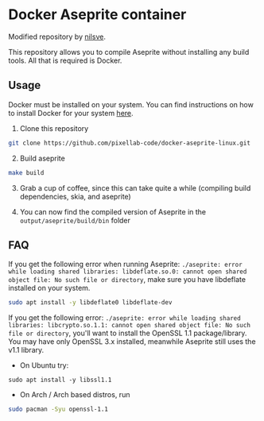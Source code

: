 # Docker Aseprite container

Modified repository by [nilsve](https://github.com/nilsve/docker-aseprite-linux).

This repository allows you to compile Aseprite without installing any build tools. All that is required is Docker.

## Usage

Docker must be installed on your system. You can find instructions on how to install Docker for your system [here](https://docs.docker.com/get-docker/).

1. Clone this repository

```bash
git clone https://github.com/pixellab-code/docker-aseprite-linux.git
```

2. Build aseprite

```bash
make build
```

3. Grab a cup of coffee, since this can take quite a while (compiling build dependencies, skia, and aseprite)

4. You can now find the compiled version of Aseprite in the `output/aseprite/build/bin` folder

## FAQ

If you get the following error when running Aseprite: `./aseprite: error while loading shared libraries: libdeflate.so.0: cannot open shared object file: No such file or directory`, make sure you have libdeflate installed on your system.

```bash
sudo apt install -y libdeflate0 libdeflate-dev
```

If you get the following error: `./aseprite: error while loading shared libraries: libcrypto.so.1.1: cannot open shared object file: No such file or directory`, you'll want to install the OpenSSL 1.1 package/library. You may have only OpenSSL 3.x installed, meanwhile Aseprite still uses the v1.1 library.

- On Ubuntu try:

```
sudo apt install -y libssl1.1
```

- On Arch / Arch based distros, run

```bash
sudo pacman -Syu openssl-1.1
```
